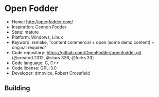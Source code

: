 # Open Fodder

- Home: http://openfodder.com/
- Inspiration: Cannon Fodder
- State: mature
- Platform: Windows, Linux
- Keyword: remake, "content commercial + open (some demo content) + original required"
- Code repository: https://github.com/OpenFodder/openfodder.git (@created 2012, @stars 339, @forks 33)
- Code language: C, C++
- Code license: GPL-3.0
- Developer: drnovice, Robert Crossfield

## Building
